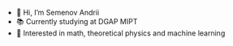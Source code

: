 - 👋 Hi, I’m Semenov Andrii
- 📚 Currently studying at DGAP MIPT
- 👀 Interested in math, theoretical physics and machine learning 

<!---
Andron00e/Andron00e is a ✨ special ✨ repository because its `README.md` (this file) appears on your GitHub profile.
You can click the Preview link to take a look at your changes.
--->
